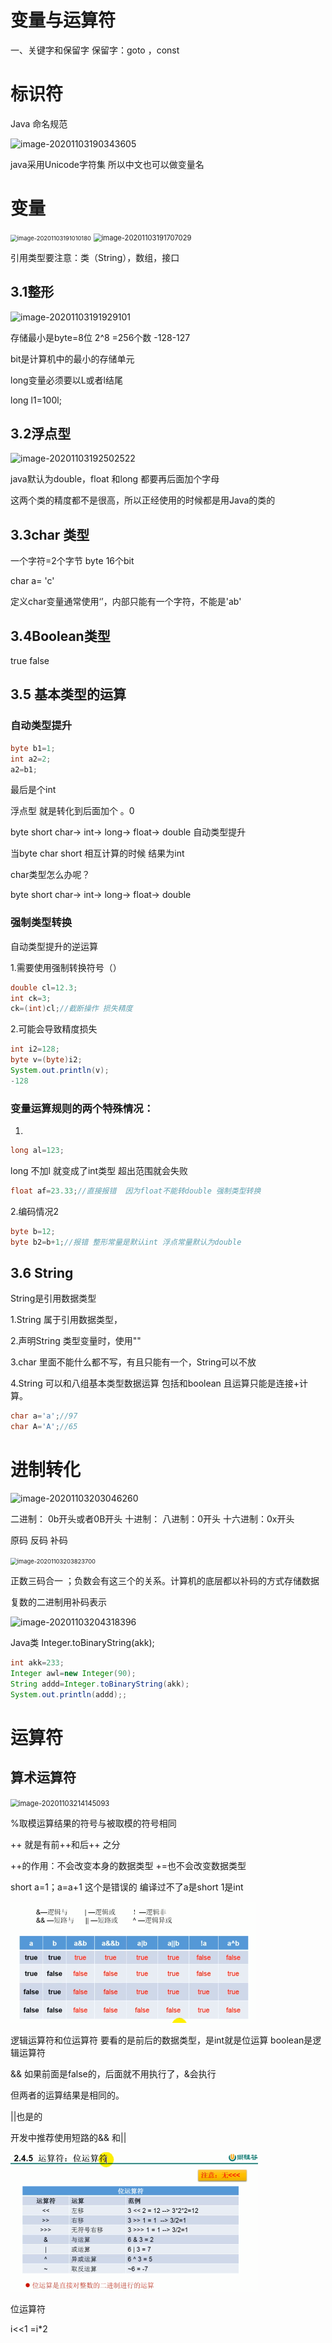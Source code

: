 # 变量与运算符

一、关键字和保留字
保留字：goto ，const



# 标识符



Java 命名规范

![image-20201103190343605](C:\Users\William_XH\AppData\Roaming\Typora\typora-user-images\image-20201103190343605.png)

java采用Unicode字符集 所以中文也可以做变量名



# 变量

<img src="C:\Users\William_XH\AppData\Roaming\Typora\typora-user-images\image-20201103191010180.png" alt="image-20201103191010180" style="zoom:67%;" />



<img src="C:\Users\William_XH\AppData\Roaming\Typora\typora-user-images\image-20201103191707029.png" alt="image-20201103191707029" style="zoom:80%;" />



引用类型要注意：类（String），数组，接口



## 3.1整形

![image-20201103191929101](C:\Users\William_XH\AppData\Roaming\Typora\typora-user-images\image-20201103191929101.png)

存储最小是byte=8位 2^8 =256个数  -128-127

bit是计算机中的最小的存储单元 

long变量必须要以L或者l结尾

long l1=100l;



## 3.2浮点型

![image-20201103192502522](C:\Users\William_XH\AppData\Roaming\Typora\typora-user-images\image-20201103192502522.png)

java默认为double，float 和long 都要再后面加个字母

这两个类的精度都不是很高，所以正经使用的时候都是用Java的类的



## 3.3char 类型

一个字符=2个字节 byte 16个bit

char a= 'c'

定义char变量通常使用‘’，内部只能有一个字符，不能是'ab'




## 3.4Boolean类型

true false



## 3.5 基本类型的运算

### 自动类型提升

```java
byte b1=1;
int a2=2;
a2=b1;
```

最后是个int

浮点型 就是转化到后面加个 。0

byte short char-> int-> long-> float-> double 自动类型提升

当byte char short 相互计算的时候 结果为int

char类型怎么办呢？

byte short char-> int-> long-> float-> double



### 强制类型转换

自动类型提升的逆运算

1.需要使用强制转换符号（）

```java
double cl=12.3;
int ck=3;
ck=(int)cl;//截断操作 损失精度
```

2.可能会导致精度损失

```java
int i2=128;
byte v=(byte)i2;
System.out.println(v);
-128
```

### 变量运算规则的两个特殊情况：

1.

```java
long al=123;
```

long 不加l 就变成了int类型 超出范围就会失败

```java
float af=23.33;//直接报错  因为float不能转double 强制类型转换
```



2.编码情况2

```java
byte b=12;
byte b2=b+1;//报错 整形常量是默认int 浮点常量默认为double
```



## 3.6 String

String是引用数据类型

1.String 属于引用数据类型，

2.声明String 类型变量时，使用""

3.char 里面不能什么都不写，有且只能有一个，String可以不放

4.String 可以和八组基本类型数据运算 包括和boolean 且运算只能是连接+计算。

```java
char a='a';//97
char A='A';//65
```



# 进制转化

![image-20201103203046260](C:\Users\William_XH\AppData\Roaming\Typora\typora-user-images\image-20201103203046260.png)



二进制： 0b开头或者0B开头
十进制：
八进制：0开头
十六进制：0x开头

原码 反码 补码

<img src="C:\Users\William_XH\AppData\Roaming\Typora\typora-user-images\image-20201103203823700.png" alt="image-20201103203823700" style="zoom:67%;" />

正数三码合一 ；负数会有这三个的关系。计算机的底层都以补码的方式存储数据

复数的二进制用补码表示

![image-20201103204318396](C:\Users\William_XH\AppData\Roaming\Typora\typora-user-images\image-20201103204318396.png)

Java类  Integer.toBinaryString(akk);

```java
int akk=233;
Integer awl=new Integer(90);
String addd=Integer.toBinaryString(akk);
System.out.println(addd);;
```



# 运算符

## 算术运算符

<img src="C:\Users\William_XH\AppData\Roaming\Typora\typora-user-images\image-20201103214145093.png" alt="image-20201103214145093" style="zoom:80%;" />

%取模运算结果的符号与被取模的符号相同

++ 就是有前++和后++ 之分

++的作用：不会改变本身的数据类型  +=也不会改变数据类型

short a=1；a=a+1 这个是错误的 编译过不了a是short 1是int

<img src="变量与运算符.assets/image-20201104212730051.png" alt="image-20201104212730051" style="zoom: 50%;" />

逻辑运算符和位运算符 要看的是前后的数据类型，是int就是位运算 boolean是逻辑运算符



&& 如果前面是false的，后面就不用执行了，&会执行

但两者的运算结果是相同的。

||也是的

开发中推荐使用短路的&& 和||

<img src="变量与运算符.assets/image-20201104213835800.png" alt="image-20201104213835800" style="zoom:50%;" />

位运算符

i<<1 =i*2






















